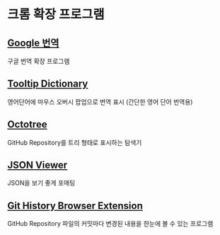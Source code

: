 # 크롬 확장 프로그램

## [Google 번역](https://chrome.google.com/webstore/detail/google-translate/aapbdbdomjkkjkaonfhkkikfgjllcleb)

구글 번역 확장 프로그램

## [Tooltip Dictionary](https://chrome.google.com/webstore/detail/tooltip-dictionary-englis/hcidimjcobcnahiceedndikkenbibpop)

영어단어에 마우스 오버시 팝업으로 번역 표시 (간단한 영어 단어 번역용)

## [Octotree](https://chrome.google.com/webstore/detail/octotree/bkhaagjahfmjljalopjnoealnfndnagc)

GitHub Repository를 트리 형태로 표시하는 탐색기

## [JSON Viewer](https://chrome.google.com/webstore/detail/json-viewer/gbmdgpbipfallnflgajpaliibnhdgobh)

JSON을 보기 좋게 포매팅

## [Git History Browser Extension](https://chrome.google.com/webstore/detail/git-history-browser-exten/laghnmifffncfonaoffcndocllegejnf)

GitHub Repository 파일의 커밋마다 변경된 내용을 한눈에 볼 수 있는 프로그램
